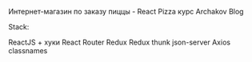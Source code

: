 Интернет-магазин по заказу пиццы - React Pizza курс Archakov Blog


Stack:

ReactJS + хуки
React Router
Redux
Redux thunk
json-server
Axios
classnames